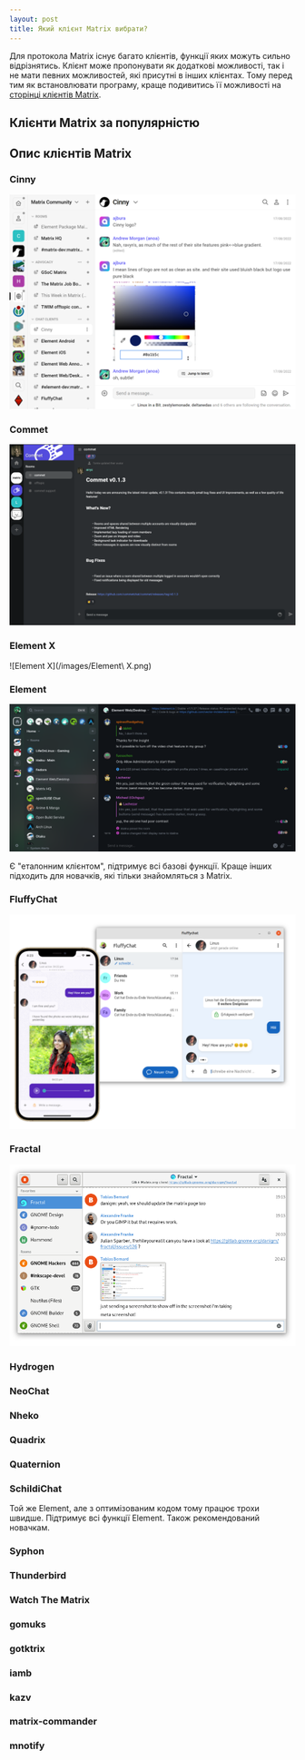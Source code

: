 ```yaml
---
layout: post
title: Який клієнт Matrix вибрати?
---
```

Для протокола Matrix існує багато клієнтів, функції яких можуть сильно відрізнятись. Клієнт може пропонувати як додаткові можливості, так і не мати певних можливостей, які присутні в інших клієнтах. Тому перед тим як встановлювати програму, краще подивитись її можливості на [сторінці клієнтів Matrix](https://matrix.org/ecosystem/clients/).

## Клієнти Matrix за популярністю

## Опис клієнтів Matrix

### Cinny

![Cinny](/images/Cinny.png)

### Commet

![Commet](/images/Commet.png)

### Element X

![Element X](/images/Element\ X.png)

### Element

![Element](/images/Element.png)

Є "еталонним клієнтом", підтримує всі базові функції. Краще інших підходить для новачків, які тільки знайомляться з Matrix.

### FluffyChat

![FluffyChat](/images/FluffyChat.png)

### Fractal

![Fractal](/images/Fractal.png)

### Hydrogen

### NeoChat

### Nheko

### Quadrix

### Quaternion

### SchildiChat

Той же Element, але з оптимізованим кодом тому працює трохи швидше. Підтримує всі функції Element. Також рекомендований новачкам.

### Syphon

### Thunderbird

### Watch The Matrix

### gomuks

### gotktrix

### iamb

### kazv

### matrix-commander

### mnotify
